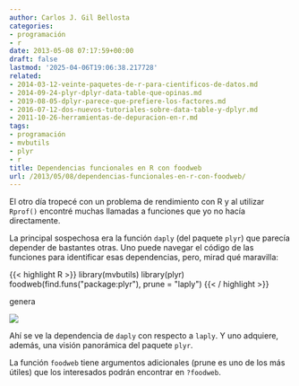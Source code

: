 ```yaml
---
author: Carlos J. Gil Bellosta
categories:
- programación
- r
date: 2013-05-08 07:17:59+00:00
draft: false
lastmod: '2025-04-06T19:06:38.217728'
related:
- 2014-03-12-veinte-paquetes-de-r-para-cientificos-de-datos.md
- 2014-09-24-plyr-dplyr-data-table-que-opinas.md
- 2019-08-05-dplyr-parece-que-prefiere-los-factores.md
- 2016-07-12-dos-nuevos-tutoriales-sobre-data-table-y-dplyr.md
- 2011-10-26-herramientas-de-depuracion-en-r.md
tags:
- programación
- mvbutils
- plyr
- r
title: Dependencias funcionales en R con foodweb
url: /2013/05/08/dependencias-funcionales-en-r-con-foodweb/
---
```


El otro día tropecé con un problema de rendimiento con R y al utilizar `Rprof()` encontré muchas llamadas a funciones que yo no hacía directamente.

La principal sospechosa era la función `daply` (del paquete `plyr`) que parecía depender de bastantes otras. Uno puede navegar el código de las funciones para identificar esas dependencias, pero, mirad qué maravilla:

{{< highlight R >}}
library(mvbutils)
library(plyr)
foodweb(find.funs("package:plyr"), prune = "laply")
{{< / highlight >}}

genera

[![](/wp-uploads/2013/05/foodweb_daply_tree.png#center)
](/wp-uploads/2013/05/foodweb_daply_tree.png#center)

Ahí se ve la dependencia de `daply` con respecto a `laply`. Y uno adquiere, además, una visión panorámica del paquete `plyr`.

La función `foodweb` tiene argumentos adicionales (prune es uno de los más útiles) que los interesados podrán encontrar en `?foodweb`.